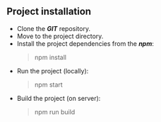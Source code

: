 ## Project installation

- Clone the **_GIT_** repository.
- Move to the project directory.
- Install the project dependencies from the **_npm_**:
    > npm install
- Run the project (locally):
    > npm start
- Build the project (on server):
    > npm run build

